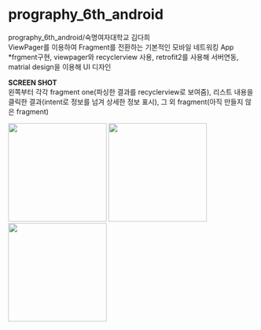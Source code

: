 # prography_6th_android
prography_6th_android/숙명여자대학교 김다희 <br>
ViewPager를 이용하여 Fragment를 전환하는 기본적인 모바일 네트워킹 App<br>
*frgment구현, viewpager와 recyclerview 사용, retrofit2를 사용해 서버연동, matrial design을 이용해 UI 디자인<br>

**SCREEN SHOT**<br>
왼쪽부터 각각 fragment one(파싱한 결과를 recyclerview로 보여줌), 리스트 내용을 클릭한 결과(intent로 정보를 넘겨 상세한 정보 표시), 
그 외 fragment(아직 만들지 않은 fragment)<br>
<div>
<img width="200" src="https://user-images.githubusercontent.com/59246542/75948852-e9baa100-5ee7-11ea-9314-69f88b45510a.jpg">
<img width="200" src="https://user-images.githubusercontent.com/59246542/75948861-f0e1af00-5ee7-11ea-9263-46bd781a1f37.jpg">
<img width="200" src="https://user-images.githubusercontent.com/59246542/75948870-f50dcc80-5ee7-11ea-864c-6cf74dadee32.jpg">
</div>
